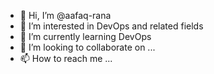 - 👋 Hi, I’m @aafaq-rana
- 👀 I’m interested in DevOps and related fields
- 🌱 I’m currently learning DevOps
- 💞️ I’m looking to collaborate on ...
- 📫 How to reach me ...

<!---
aafaq-rana/aafaq-rana is a ✨ special ✨ repository because its `README.md` (this file) appears on your GitHub profile.
You can click the Preview link to take a look at your changes.
--->
